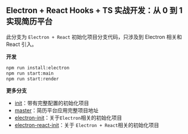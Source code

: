 ## Electron + React Hooks + TS 实战开发：从 0 到 1 实现简历平台

此分支为 `Electron + React` 初始化项目分支代码，只涉及到 Electron 相关和 React 引入。

**开发**

```bash
npm run install:electron
npm run start:main
npm run start:render
```

**更多分支**

- [init](https://github.com/PDKSophia/visResumeMook/tree/init)：带有完整配置的初始化项目
- [master](https://github.com/PDKSophia/visResumeMook)：简历平台应用完整项目地址
- [electron-init](https://github.com/PDKSophia/visResumeMook/tree/electron-init)：关于`Electron`相关的初始化项目
- [electron-react-init](https://github.com/PDKSophia/visResumeMook/tree/electron-react-init)：关于 `Electron + React`相关的初始化项目
